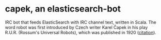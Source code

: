 capek, an elasticsearch-bot
=================

IRC bot that feeds ElasticSearch with IRC channel text, written in Scala. The word robot was first introduced by Czech writer Karel Čapek in his play R.U.R. (Rossum's Universal Robots), which was published in 1920 ([citation](http://en.wikipedia.org/wiki/Robotics)).
